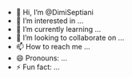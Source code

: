 - 👋 Hi, I’m @DimiSeptiani
- 👀 I’m interested in ...
- 🌱 I’m currently learning ...
- 💞️ I’m looking to collaborate on ...
- 📫 How to reach me ...
- 😄 Pronouns: ...
- ⚡ Fun fact: ...

<!---
DimiSeptiani/DimiSeptiani is a ✨ special ✨ repository because its `README.md` (this file) appears on your GitHub profile.
You can click the Preview link to take a look at your changes.
--->
